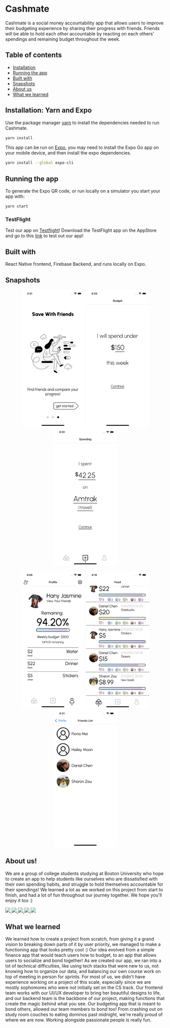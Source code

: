 # Cashmate

Cashmate is a social money accountability app that allows users to improve their budgeting experience by sharing their progress with friends. Friends will be able to hold each other accountable by reacting on each others’ spendings and remaining budget throughout the week.

## Table of contents

- [Installation](#installation-yarn-and-expo)
- [Running the app](#running-the-app)
- [Built with](#built-with)
- [Snapshots](#snapshots)
- [About us](#about-us)
- [What we learned](#what-we-learned)

## Installation: Yarn and Expo
Use the package manager [yarn](https://pip.pypa.io/en/stable/) to install the dependencies needed to run Cashmate.

```bash
yarn install
```

This app can be run on [Expo](https://docs.expo.dev/get-started/installation/), you may need to install the Expo Go app on your mobile device, and then install the expo dependencies.
```bash
yarn install --global expo-cli
```


## Running the app
To generate the Expo QR code, or run locally on a simulator you start your app with:
```bash
yarn start
```
### TestFlight
Test our app on [Testflight](https://developer.apple.com/testflight/)! Download the TestFlight app on the AppStore and go to this [link](https://testflight.apple.com/join/bqZtmBlq) to test out our app!

## Built with
React Native frontend, Firebase Backend, and runs locally on Expo. 

## Snapshots
<p align="middle">
  <img width="200" src="https://github.com/fionamei/cashmate/blob/main/frontend/assets/screenshots/ss6.png"/>
  <img width="200" src="https://github.com/fionamei/cashmate/blob/main/frontend/assets/screenshots/ss1.png"/>
  <img width="200" src="https://github.com/fionamei/cashmate/blob/main/frontend/assets/screenshots/ss2.png"/>
</p>
<p align="middle">
  <img width="200" src="https://github.com/fionamei/cashmate/blob/main/frontend/assets/screenshots/ss3.png"/>
  <img width="200" src="https://github.com/fionamei/cashmate/blob/main/frontend/assets/screenshots/ss4.png"/>
  <img width="200" src="https://github.com/fionamei/cashmate/blob/main/frontend/assets/screenshots/ss5.png"/>
</p>

## About us!

We are a group of college students studying at Boston University who hope to create an app to help students like ourselves who are dissatisfied with their own spending habits, and struggle to hold themselves accountable for their spendings! 
We learned a lot as we worked on this project from start to finish, and had a lot of fun throughout our journey together. We hope you'll enjoy it too :)

<a href="https://github.com/fionamei">
  <img src="https://github.com/fionamei.png?size=70">
</a>

<a href="https://github.com/szou00">
  <img src="https://github.com/szou00.png?size=70">
</a>

<a href="https://github.com/hanyjasmine">
  <img src="https://github.com/hanyjasmine.png?size=70">
</a>

<a href="https://github.com/dan1elchen">
  <img src="https://github.com/dan1elchen.png?size=70">
</a>

<a href="https://github.com/Hailey-moon">
  <img src="https://github.com/Hailey-moon.png?size=70">
</a>

## What we learned
We learned how to create a project from scratch, from giving it a grand vision to breaking down parts of it by user priority, we managed to make a functioning app that looks pretty cool :) Our idea evolved from a simple finance app that would teach users how to budget, to an app that allows users to socialize and bond together! As we created our app, we ran into a lot of technical difficulties, like using tech stacks that were new to us, not knowing how to organize our data, and balancing our own course work on top of meeting in person for sprints. For most of us, we didn't have experience working on a project of this scale, especially since we are mostly sophomores who were not initially set on the CS track. Our frontend team works with our UI/UX developer to bring her beautiful designs to life, and our backend team is the backbone of our project, making functions that create the magic behind what you see. Our budgeting app that is meant to bond others, allowed our team members to bond too! From crashing out on study room couches to eating dominos past midnight, we're really proud of where we are now. Working alongside passionate people is really fun.
